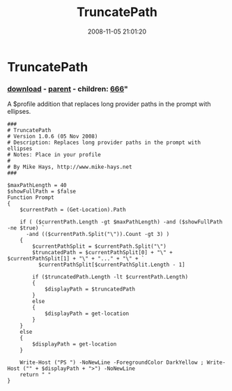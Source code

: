 ﻿---
pid:            660
parent:         658
children:       666
poster:         Mike Hays
title:          TruncatePath
date:           2008-11-05 21:01:20
format:         posh
---

# TruncatePath

### [download](660.ps1) - [parent](658.md) - children: [666](666.md)"

A $profile addition that replaces long provider paths in the prompt with ellipses.

```posh
###
# TruncatePath
# Version 1.0.6 (05 Nov 2008)
# Description: Replaces long provider paths in the prompt with ellipses
# Notes: Place in your profile
# 
# By Mike Hays, http://www.mike-hays.net
###

$maxPathLength = 40
$showFullPath = $false
Function Prompt
{
    $currentPath = (Get-Location).Path

    if ( ($currentPath.Length -gt $maxPathLength) -and ($showFullPath -ne $true) `
      -and (($currentPath.Split("\")).Count -gt 3) )
    {
        $currentPathSplit = $currentPath.Split("\")
        $truncatedPath = $currentPathSplit[0] + "\" + $currentPathSplit[1] + "\" + "..." + "\" + `
          $currentPathSplit[$currentPathSplit.Length - 1]

        if ($truncatedPath.Length -lt $currentPath.Length)
        {
            $displayPath = $truncatedPath
        }
        else
        {
            $displayPath = get-location
        }
    }
    else
    {
        $displayPath = get-location
    }

    Write-Host ("PS ") -NoNewLine -ForegroundColor DarkYellow ; Write-Host ("" + $displayPath + ">") -NoNewLine
    return " "
}
```
